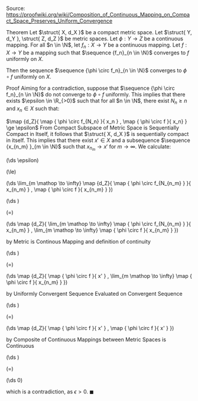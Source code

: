 # 

Source: https://proofwiki.org/wiki/Composition_of_Continuous_Mapping_on_Compact_Space_Preserves_Uniform_Convergence

Theorem
Let $\struct{ X, d_X }$ be a compact metric space.
Let $\struct{ Y, d_Y }, \struct{ Z, d_Z }$ be metric spaces.
Let $\phi : Y \to Z$ be a continuous mapping.
For all $n \in \N$, let $f_n : X \to Y$ be a continuous mapping.
Let $f: X \to Y$ be a mapping such that $\sequence {f_n}_{n \in \N}$ converges to $f$ uniformly on $X$.

Then the sequence $\sequence {\phi \circ f_n}_{n \in \N}$ converges to $\phi \circ f$ uniformly on $X$.


Proof
Aiming for a contradiction, suppose that $\sequence {\phi \circ f_n}_{n \in \N}$ do not converge to $\phi \circ f$ uniformly.
This implies that there exists $\epsilon \in \R_{>0}$ such that for all $n \in \N$, there exist $N_n \ge n$ and $x_n \in X$ such that:

$\map {d_Z}{ \map { \phi \circ f_{N_n} }{ x_n } , \map { \phi \circ f }{ x_n} } \ge \epsilon$
From Compact Subspace of Metric Space is Sequentially Compact in Itself, it follows that $\struct{ X, d_X }$ is sequentially compact in itself.
This implies that there exist $x' \in X$ and a subsequence $\sequence {x_{n_m} }_{m \in \N}$ such that $x_{n_m} \to x'$ for $m \to \infty$.
We calculate:














\(\ds \epsilon\)

\(\le\)







\(\ds \lim_{m \mathop \to \infty} \map {d_Z}{ \map { \phi \circ f_{N_{n_m} } }{ x_{n_m} } , \map { \phi \circ f }{ x_{n_m} } }\)




















\(\ds \)

\(=\)







\(\ds \map {d_Z}{ \lim_{m \mathop \to \infty} \map { \phi \circ f_{N_{n_m} } }{ x_{n_m} } , \lim_{m \mathop \to \infty} \map { \phi \circ f }{ x_{n_m} } }\)





by Metric is Continous Mapping and definition of continuity














\(\ds \)

\(=\)







\(\ds \map {d_Z}{ \map { \phi \circ f }{ x' } , \lim_{m \mathop \to \infty} \map { \phi \circ f }{ x_{n_m} } }\)





by Uniformly Convergent Sequence Evaluated on Convergent Sequence














\(\ds \)

\(=\)







\(\ds \map {d_Z}{ \map { \phi \circ f }{ x' } , \map { \phi \circ f }{ x' } }\)





by Composite of Continuous Mappings between Metric Spaces is Continuous














\(\ds \)

\(=\)







\(\ds 0\)









which is a contradiction, as $\epsilon > 0$.
$\blacksquare$





